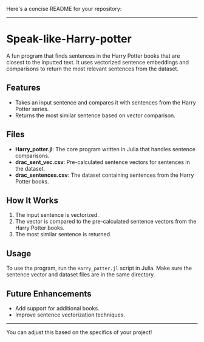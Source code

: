 Here's a concise README for your repository:

---

# Speak-like-Harry-potter

A fun program that finds sentences in the Harry Potter books that are closest to the inputted text. It uses vectorized sentence embeddings and comparisons to return the most relevant sentences from the dataset.

## Features
- Takes an input sentence and compares it with sentences from the Harry Potter series.
- Returns the most similar sentence based on vector comparison.

## Files
- **Harry_potter.jl**: The core program written in Julia that handles sentence comparisons.
- **drac_sent_vec.csv**: Pre-calculated sentence vectors for sentences in the dataset.
- **drac_sentences.csv**: The dataset containing sentences from the Harry Potter books.

## How It Works
1. The input sentence is vectorized.
2. The vector is compared to the pre-calculated sentence vectors from the Harry Potter books.
3. The most similar sentence is returned.

## Usage
To use the program, run the `Harry_potter.jl` script in Julia. Make sure the sentence vector and dataset files are in the same directory.

## Future Enhancements
- Add support for additional books.
- Improve sentence vectorization techniques.

---

You can adjust this based on the specifics of your project!
